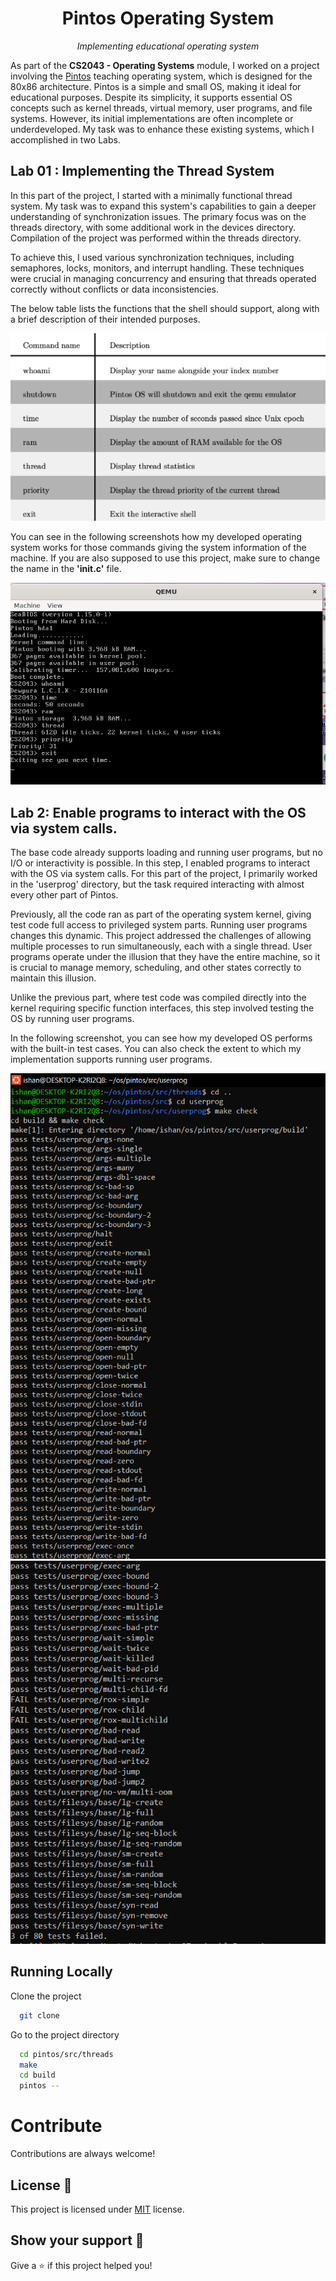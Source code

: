 <h1 align="center"> Pintos Operating System</h1>
<p align="center"><i>Implementing educational operating system</i></p>
As part of the <b>CS2043 - Operating Systems</b> module, I worked on a project involving the  <a href="https://web.stanford.edu/class/cs140/projects/pintos/pintos_1.html">Pintos</a> teaching operating system, which is designed for the 80x86 architecture. Pintos is a simple and small OS, making it ideal for educational purposes. Despite its simplicity, it supports essential OS concepts such as kernel threads, virtual memory, user programs, and file systems. However, its initial implementations are often incomplete or underdeveloped. My task was to enhance these existing systems, which I accomplished in two Labs.

## Lab 01 : Implementing the Thread System 

In this part of the project, I started with a minimally functional thread system. My task was to expand this system's capabilities to gain a deeper understanding of synchronization issues. The primary focus was on the threads directory, with some additional work in the devices directory. Compilation of the project was performed within the threads directory.

To achieve this, I used various synchronization techniques, including semaphores, locks, monitors, and interrupt handling. These techniques were crucial in managing concurrency and ensuring that threads operated correctly without conflicts or data inconsistencies.

The below table lists the functions that the shell should support, along with a brief description of their intended purposes.

<img src="Screenshots/functions.png" alt="README Template" />

You can see in the following screenshots how my developed operating system works for those commands giving the system information of the machine. If you are also supposed to use this project, make sure to change the name in the **'init.c'** file.

<img src="Screenshots/Screenshot 2023-08-30 232624.png" alt="README Template" />

## Lab 2: Enable programs to interact with the OS via system calls.

The base code already supports loading and running user programs, but no I/O or interactivity is possible. In this step, I enabled programs to interact with the OS via system calls. For this part of the project, I primarily worked in the 'userprog' directory, but the task required interacting with almost every other part of Pintos.

Previously, all the code ran as part of the operating system kernel, giving test code full access to privileged system parts. Running user programs changes this dynamic. This project addressed the challenges of allowing multiple processes to run simultaneously, each with a single thread. User programs operate under the illusion that they have the entire machine, so it is crucial to manage memory, scheduling, and other states correctly to maintain this illusion.

Unlike the previous part, where test code was compiled directly into the kernel requiring specific function interfaces, this step involved testing the OS by running user programs.

In the following screenshot, you can see how my developed OS performs with the built-in test cases. You can also check the extent to which my implementation supports running user programs.

<img src="Screenshots/Part-1.png" alt="README Template" />
<img src="Screenshots/Part-2.png" alt="README Template" />

## Running Locally

Clone the project

```bash
  git clone 
```

Go to the project directory

```bash
  cd pintos/src/threads
  make
  cd build
  pintos --
```



# Contribute

Contributions are always welcome!

##  License :pencil:

This project is licensed under [MIT](https://opensource.org/licenses/MIT) license.

## Show your support 🙏

Give a ⭐️ if this project helped you!